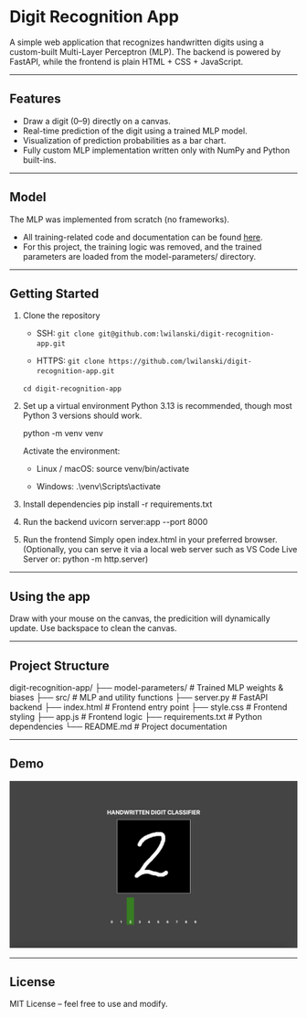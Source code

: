 # Digit Recognition App

A simple web application that recognizes handwritten digits using a custom-built Multi-Layer Perceptron (MLP).
The backend is powered by FastAPI, while the frontend is plain HTML + CSS + JavaScript.

------------------------------------------------------------
Features
------------------------------------------------------------
- Draw a digit (0–9) directly on a canvas.
- Real-time prediction of the digit using a trained MLP model.
- Visualization of prediction probabilities as a bar chart.
- Fully custom MLP implementation written only with NumPy and Python built-ins.

------------------------------------------------------------
Model
------------------------------------------------------------
The MLP was implemented from scratch (no frameworks).
- All training-related code and documentation can be found [here](https://github.com/lwilanski/diy-neural-network).
- For this project, the training logic was removed, and the trained parameters are loaded from the model-parameters/ directory.

------------------------------------------------------------
Getting Started
------------------------------------------------------------

1. Clone the repository
   - SSH:
     `git clone git@github.com:lwilanski/digit-recognition-app.git`

   - HTTPS:
     `git clone https://github.com/lwilanski/digit-recognition-app.git`

   `cd digit-recognition-app`

2. Set up a virtual environment
   Python 3.13 is recommended, though most Python 3 versions should work.

   python -m venv venv

   Activate the environment:

   - Linux / macOS:
     source venv/bin/activate

   - Windows:
     .\venv\Scripts\activate

3. Install dependencies
   pip install -r requirements.txt

4. Run the backend
   uvicorn server:app --port 8000

5. Run the frontend
   Simply open index.html in your preferred browser.
   (Optionally, you can serve it via a local web server such as VS Code Live Server or: python -m http.server)

------------------------------------------------------------
Using the app
------------------------------------------------------------
Draw with your mouse on the canvas, the predicition will dynamically update.
Use backspace to clean the canvas.

------------------------------------------------------------
Project Structure
------------------------------------------------------------
digit-recognition-app/
├── model-parameters/     # Trained MLP weights & biases
├── src/                  # MLP and utility functions
├── server.py             # FastAPI backend
├── index.html            # Frontend entry point
├── style.css             # Frontend styling
├── app.js                # Frontend logic
├── requirements.txt      # Python dependencies
└── README.md             # Project documentation

------------------------------------------------------------
Demo
------------------------------------------------------------
![Couldn't load demo](demo.png)

------------------------------------------------------------
License
------------------------------------------------------------
MIT License – feel free to use and modify.
